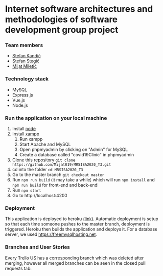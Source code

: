 # Internet software architectures and methodologies of software development group project
### Team members

* [Stefan Kandić](https://github.com/ssttefann)
* [Stefan Stegić](https://github.com/phuskus)
* [Mijat Miletić](https://github.com/Mijat019)


### Technology stack
* MySQL
* Express.js
* Vue.js
* Node.js

### Run the application on your local machine

1. Install [node](https://nodejs.org/en/)
2. Install [xampp](https://www.apachefriends.org/download.html)
   1. Run xampp
   2. Start Apache and MySQL
   3. Open phpmyadmin by clicking on "Admin" for MySQL
   4. Create a database called "covid19Clinic" in phpmyadmin
3. Clone this repository `git clone https://github.com/Mijat019/MRSISA2020_T3.git`
4. cd into the folder `cd MRSISA2020_T3`
5. Go to the master branch `git checkout master`
6. Run `npm run build` (it may take a while) which will run `npm install` and `npm run build` for front-end and back-end
7. Run `npm start`
9. Go to http://localhost:4200

### Deployment

This application is deployed to heroku [(link)](https://covid19-clinic.herokuapp.com/).
Automatic deployment is setup so that each time someone pushes to the master branch, deployment is triggered. Heroku then builds the application and deploys it. For a database server, we used https://freemysqlhosting.net.


### Branches and User Stories
Every Trello US has a corresponding branch which was deleted after merging, however all merged branches can be seen in the closed pull requests tab.
